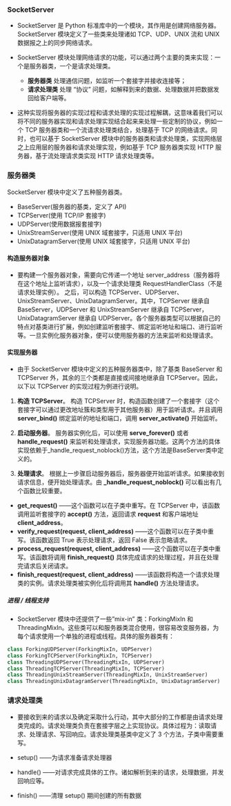 ### SocketServer
* SocketServer 是 Python 标准库中的一个模块，其作用是创建网络服务器。SocketServer 模块定义了一些类来处理诸如 TCP、UDP、UNIX 流和 UNIX 数据报之上的同步网络请求。
* SocketServer 模块处理网络请求的功能，可以通过两个主要的类来实现：一个是服务器类，一个是请求处理类。

	*   **服务器类** 处理通信问题，如监听一个套接字并接收连接等；
	*   **请求处理类** 处理 “协议” 问题，如解释到来的数据、处理数据并把数据发回给客户端等。

* 这种实现将服务器的实现过程和请求处理的实现过程解耦，这意味着我们可以将不同的服务器实现和请求处理实现结合起来来处理一些定制的协议，例如一个 TCP 服务器类和一个流请求处理类结合，处理基于 TCP 的网络请求。同时，也可以基于 SocketServer 模块中的服务器类和请求处理类，实现网络层之上应用层的服务器和请求处理实现，例如基于 TCP 服务器类实现 HTTP 服务器，基于流处理请求类实现 HTTP 请求处理类等。
### 服务器类
SocketServer 模块中定义了五种服务器类。

*   BaseServer(服务器的基类，定义了 API)
*   TCPServer(使用 TCP/IP 套接字)
*   UDPServer(使用数据报套接字)
*   UnixStreamServer(使用 UNIX 域套接字，只适用 UNIX 平台)
*   UnixDatagramServer(使用 UNIX 域套接字，只适用 UNIX 平台)

#### 构造服务器对象
* 要构建一个服务器对象，需要向它传递一个地址 server_address（服务器将在这个地址上监听请求），以及一个请求处理类 RequestHandlerClass（不是请求处理实例）。
之后，可以构造 TCPServer、UDPServer、UnixStreamServer、UnixDatagramServer。其中，TCPServer 继承自 BaseServer，UDPServer 和 UnixStreamServer 继承自 TCPServer，UnixDatagramServer 继承自 UDPServer。各个服务器类型可以根据自己的特点对基类进行扩展，例如创建监听套接字、绑定监听地址和端口、进行监听等。一旦实例化服务器对象，便可以使用服务器的方法来监听和处理请求。

#### 实现服务器

* 由于 SocketServer 模块中定义的五种服务器类中，除了基类 BaseServer 和 TCPServer 外，其余的三个类都是直接或间接地继承自 TCPServer。因此，以下以 TCPServer 的实现过程为例进行说明。

1.  **构造 TCPServer**。 构造 TCPServer 时，构造函数创建了一个套接字（这个套接字可以通过更改地址簇和类型用于其他服务器）用于监听请求。并且调用 **server_bind()** 绑定监听的地址和端口，调用 **server_activate()** 开始监听。
2.  **启动服务器**。 服务器实例化后，可以使用 **serve_forever()** 或者 **handle_request()** 来监听和处理请求，实现服务器功能。这两个方法的具体实现依赖于_handle_request_noblock()方法，这个方法是BaseServer类中定义的。

3.  **处理请求**。 根据上一步骤启动服务器后，服务器便开始监听请求。如果接收到请求信息，便开始处理请求。由 **_handle_request_noblock()** 可以看出有几个函数比较重要。

*   **get_request()** ——这个函数可以在子类中重写。在 TCPServer 中，该函数调用监听套接字的 **accept()** 方法，返回请求 **request** 和客户端地址 **client_address**。
*   **verify_request(request, client_address)** ——这个函数可以在子类中重写。该函数返回 True 表示处理请求，返回 False 表示忽略请求。
*   **process_request(request, client_address)** ——这个函数可以在子类中重写。该函数将调用 **finish_request()** 具体完成请求的处理过程，并且在处理完请求后关闭请求。
*   **finish_request(request, client_address)** ——该函数将构造一个请求处理类的实例。请求处理类被实例化后将调用其 **handle()** 方法处理请求。

##### 进程 / 线程支持

* SocketServer 模块中还提供了一些”mix-in” 类：ForkingMixIn 和 ThreadingMixIn。这些类可以和服务器类混合使用，很容易改变服务器，为每个请求使用一个单独的进程或线程。具体的服务器类有：
```python
class ForkingUDPServer(ForkingMixIn, UDPServer)
class ForkingTCPServer(ForkingMixIn, TCPServer)
class ThreadingUDPServer(ThreadingMixIn, UDPServer)
class ThreadingTCPServer(ThreadingMixIn, TCPServer)
class ThreadingUnixStreamServer(ThreadingMixIn, UnixStreamServer)
class ThreadingUnixDatagramServer(ThreadingMixIn, UnixDatagramServer)
```
### 请求处理类
* 要接收到来的请求以及确定采取什么行动，其中大部分的工作都是由请求处理类完成的。请求处理类负责在套接字层之上实现协议。具体过程为：读取请求、处理请求、写回响应。请求处理类基类中定义了 3 个方法，子类中需要重写。

* setup() ——为请求准备请求处理器
* handle() ——对请求完成具体的工作。诸如解析到来的请求，处理数据，并发回响应等。
* finish() ——清理 setup() 期间创建的所有数据